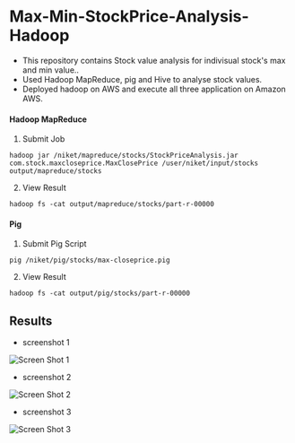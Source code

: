 # Max-Min-StockPrice-Analysis-Hadoop

- This repository contains Stock value analysis for indivisual stock's max and min value.. 
- Used Hadoop MapReduce, pig and Hive to analyse stock values.
- Deployed hadoop on AWS and execute all three application on Amazon AWS.


#### Hadoop MapReduce

1. Submit Job
``` 
hadoop jar /niket/mapreduce/stocks/StockPriceAnalysis.jar com.stock.maxcloseprice.MaxClosePrice /user/niket/input/stocks output/mapreduce/stocks
```

2. View Result
```
hadoop fs -cat output/mapreduce/stocks/part-r-00000
```


#### Pig

1. Submit Pig Script
```
pig /niket/pig/stocks/max-closeprice.pig
```

2. View Result
```
hadoop fs -cat output/pig/stocks/part-r-00000
```





## Results

- screenshot 1

![Screen Shot 1](https://github.com/niketpatel2525/Stock-Price-Analysis-Hadoop/blob/master/4.%20screenshots/hadoop%20(1).png)

- screenshot 2

![Screen Shot 2](https://github.com/niketpatel2525/Stock-Price-Analysis-Hadoop/blob/master/4.%20screenshots/hadoop%20(2).png)

- screenshot 3

![Screen Shot 3](https://github.com/niketpatel2525/Stock-Price-Analysis-Hadoop/blob/master/4.%20screenshots/hadoop%20(3).png)